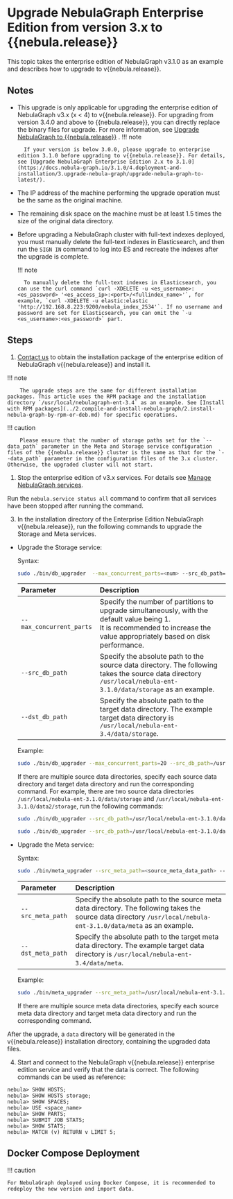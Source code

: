 # Upgrade NebulaGraph Enterprise Edition from version 3.x to {{nebula.release}}  

This topic takes the enterprise edition of NebulaGraph v3.1.0 as an example and describes how to upgrade to v{{nebula.release}}.

## Notes

- This upgrade is only applicable for upgrading the enterprise edition of NebulaGraph v3.x (x < 4) to v{{nebula.release}}. For upgrading from version 3.4.0 and above to {{nebula.release}}, you can directly replace the binary files for upgrade. For more information, see [Upgrade NebulaGraph to {{nebula.release}}](https://docs.nebula-graph.com.cn/{{nebula.release}}/4.deployment-and-installation/3.upgrade-nebula-graph/upgrade-nebula-graph-to-latest/) .<!--Because in the Enterprise Edition of NebulaGraph 3.4, one partition corresponds to one RocksDB instance, which is different from one graph space corresponding to one RocksDB instance in versions before 3.4.--> 
  !!! note

        If your version is below 3.0.0, please upgrade to enterprise edition 3.1.0 before upgrading to v{{nebula.release}}. For details, see [Upgrade NebulaGraph Enterprise Edition 2.x to 3.1.0](https://docs.nebula-graph.io/3.1.0/4.deployment-and-installation/3.upgrade-nebula-graph/upgrade-nebula-graph-to-latest/).

- The IP address of the machine performing the upgrade operation must be the same as the original machine.
  
- The remaining disk space on the machine must be at least 1.5 times the size of the original data directory.
  
- Before upgrading a NebulaGraph cluster with full-text indexes deployed, you must manually delete the full-text indexes in Elasticsearch, and then run the `SIGN IN` command to log into ES and recreate the indexes after the upgrade is complete.

  !!! note

        To manually delete the full-text indexes in Elasticsearch, you can use the curl command `curl -XDELETE -u <es_username>:<es_password> '<es_access_ip>:<port>/<fullindex_name>'`, for example, `curl -XDELETE -u elastic:elastic 'http://192.168.8.223:9200/nebula_index_2534'`. If no username and password are set for Elasticsearch, you can omit the `-u <es_username>:<es_password>` part.

## Steps

1. [Contact us](https://www.nebula-graph.io/contact) to obtain the installation package of the enterprise edition of NebulaGraph v{{nebula.release}} and install it.
   
  !!! note

        The upgrade steps are the same for different installation packages. This article uses the RPM package and the installation directory `/usr/local/nebulagraph-ent-3.4` as an example. See [Install with RPM packages](../2.compile-and-install-nebula-graph/2.install-nebula-graph-by-rpm-or-deb.md) for specific operations.
   
  !!! caution

        Please ensure that the number of storage paths set for the `--data_path` parameter in the Meta and Storage service configuration files of the {{nebula.release}} cluster is the same as that for the `--data_path` parameter in the configuration files of the 3.x cluster. Otherwise, the upgraded cluster will not start.

1. Stop the enterprise edition of v3.x services. For details see [Manage NebulaGraph services](https://docs.nebula-graph.io/3.5.0-sc/4.deployment-and-installation/manage-service/).
  
  Run the `nebula.service status all` command to confirm that all services have been stopped after running the command.
   
3. In the installation directory of the Enterprise Edition NebulaGraph v{{nebula.release}}, run the following commands to upgrade the Storage and Meta services. 

  - Upgrade the Storage service:

    Syntax:

    ```bash
    sudo ./bin/db_upgrader  --max_concurrent_parts=<num> --src_db_path=<source_storage_data_path> --dst_db_path=<destination_storage_data_path>
    ```

    | Parameter            | Description                         |
    | :-------------- | :--------------------------- |
    | `--max_concurrent_parts` | Specify the number of partitions to upgrade simultaneously, with the default value being 1.<br/>It is recommended to increase the value appropriately based on disk performance. |
    | `--src_db_path` | Specify the absolute path to the source data directory. The following takes the source data directory `/usr/local/nebula-ent-3.1.0/data/storage` as an example.  |
    | `--dst_db_path` | Specify the absolute path to the target data directory. The example target data directory is `/usr/local/nebula-ent-3.4/data/storage`.|

    Example:

    ```bash
    sudo ./bin/db_upgrader --max_concurrent_parts=20 --src_db_path=/usr/local/nebula-ent-3.1.0/data/storage --dst_db_path=/usr/local/nebula-ent-3.4/data/storage
    ```

    If there are multiple source data directories, specify each source data directory and target data directory and run the corresponding command. For example, there are two source data directories `/usr/local/nebula-ent-3.1.0/data/storage` and `/usr/local/nebula-ent-3.1.0/data2/storage`, run the following commands:

    ```bash
    sudo ./bin/db_upgrader --src_db_path=/usr/local/nebula-ent-3.1.0/data/storage --dst_db_path=/usr/local/nebula-ent-3.4/data/storage

    sudo ./bin/db_upgrader --src_db_path=/usr/local/nebula-ent-3.1.0/data2/storage --dst_db_path=/usr/local/nebula-ent-3.4/data2/storage
    ```

  - Upgrade the Meta service:

    Syntax:

    ```bash
    sudo ./bin/meta_upgrader --src_meta_path=<source_meta_data_path> --dst_meta_path=<destination_meta_data_path>
    ```

    | Parameter            | Description                         |
    | :-------------- | :--------------------------- |
    | `--src_meta_path` | Specify the absolute path to the source meta data directory. The following takes the source data directory `/usr/local/nebula-ent-3.1.0/data/meta` as an example. |
    | `--dst_meta_path` | Specify the absolute path to the target meta data directory. The example target data directory is `/usr/local/nebula-ent-3.4/data/meta`.|

    Example:

    ```bash
    sudo ./bin/meta_upgrader --src_meta_path=/usr/local/nebula-ent-3.1.0/data/meta --dst_meta_path=/usr/local/nebula-ent-3.4/data/meta
    ```

    If there are multiple source meta data directories, specify each source meta data directory and target meta data directory and run the corresponding command.

  After the upgrade, a `data` directory will be generated in the v{{nebula.release}} installation directory, containing the upgraded data files.

4. Start and connect to the NebulaGraph v{{nebula.release}} enterprise edition service and verify that the data is correct. The following commands can be used as reference:
   
  ```
  nebula> SHOW HOSTS;
  nebula> SHOW HOSTS storage;
  nebula> SHOW SPACES;
  nebula> USE <space_name>
  nebula> SHOW PARTS;
  nebula> SUBMIT JOB STATS;
  nebula> SHOW STATS;
  nebula> MATCH (v) RETURN v LIMIT 5;
  ```

## Docker Compose Deployment

!!! caution
    
    For NebulaGraph deployed using Docker Compose, it is recommended to redeploy the new version and import data.





  
